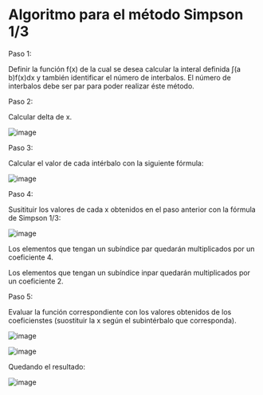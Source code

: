# Algoritmo para el método Simpson 1/3 

Paso 1: 

Definir la función f(x) de la cual se desea calcular la interal definida ∫(a b)f(x)dx y también identificar el número de interbalos. El número de interbalos debe ser par para poder realizar éste método. 

Paso 2: 

Calcular delta de x.

![image](https://github.com/22030130/Numerical-Methods-/assets/147437999/0e667c38-ed58-41b3-a097-179d6b6d094c)

Paso 3: 

Calcular el valor de cada intérbalo con la siguiente fórmula:

![image](https://github.com/22030130/Numerical-Methods-/assets/147437999/5dcb1777-84b8-47b0-8d60-20cea7a392c7)

Paso 4:

Susitituir los valores de cada x obtenidos en el paso anterior con la fórmula de Simpson 1/3:

![image](https://github.com/22030130/Numerical-Methods-/assets/147437999/18ab655e-fc3f-4caf-bb31-4921b3c0de54)

Los elementos que tengan un subíndice par quedarán multiplicados por un coeficiente 4.

Los elementos que tengan un subíndice inpar quedarán multiplicados por un coeficiente 2. 

Paso 5:

Evaluar la función correspondiente con los valores obtenidos de los coeficienstes (suostituir la x según el subintérbalo que corresponda).

![image](https://github.com/22030130/Numerical-Methods-/assets/147437999/da20b7be-809a-43f4-864c-8980ee50c514)

![image](https://github.com/22030130/Numerical-Methods-/assets/147437999/e44ee12e-3f56-49b4-af54-462b9ab2ef42)

Quedando el resultado: 

![image](https://github.com/22030130/Numerical-Methods-/assets/147437999/9d68929c-0e0d-417d-9576-bf4bd0735241)



